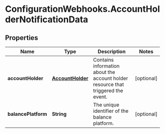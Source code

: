 # ConfigurationWebhooks.AccountHolderNotificationData

## Properties

Name | Type | Description | Notes
------------ | ------------- | ------------- | -------------
**accountHolder** | [**AccountHolder**](AccountHolder.md) | Contains information about the account holder resource that triggered the event. | [optional] 
**balancePlatform** | **String** | The unique identifier of the balance platform. | [optional] 


